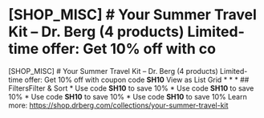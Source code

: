 # [SHOP_MISC] # Your Summer Travel Kit – Dr. Berg (4 products) Limited-time offer: Get 10% off with co

[SHOP_MISC] # Your Summer Travel Kit – Dr. Berg (4 products) Limited-time offer: Get 10% off with coupon code **SH10** View as List Grid * * * ## FiltersFilter & Sort * Use code **SH10** to save 10% * Use code **SH10** to save 10% * Use code **SH10** to save 10% * Use code **SH10** to save 10%
Learn more: https://shop.drberg.com/collections/your-summer-travel-kit
